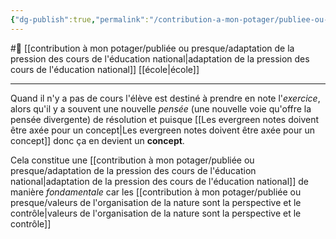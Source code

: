 ```yaml
---
{"dg-publish":true,"permalink":"/contribution-a-mon-potager/publiee-ou-presque/il-ne-faut-pas-prendre-en-note-l-exercice-en-lui-meme-mais-plutot-son-concept/"}
---
```


#🌲  [[contribution à mon potager/publiée ou presque/adaptation de la pression des cours de l'éducation national\|adaptation de la pression des cours de l'éducation national]] [[école\|école]]

---
Quand il n'y a pas de cours l'élève est destiné à prendre en note l'*exercice*, alors qu'il y a souvent une nouvelle *pensée* (une nouvelle voie qu'offre la pensée divergente) de résolution et puisque [[Les evergreen notes doivent être axée pour un concept\|Les evergreen notes doivent être axée pour un concept]] donc ça en devient un **concept**. 

Cela constitue une [[contribution à mon potager/publiée ou presque/adaptation de la pression des cours de l'éducation national\|adaptation de la pression des cours de l'éducation national]] de manière *fondamentale* car les [[contribution à mon potager/publiée ou presque/valeurs de l'organisation de la nature sont la perspective et le contrôle\|valeurs de l'organisation de la nature sont la perspective et le contrôle]]